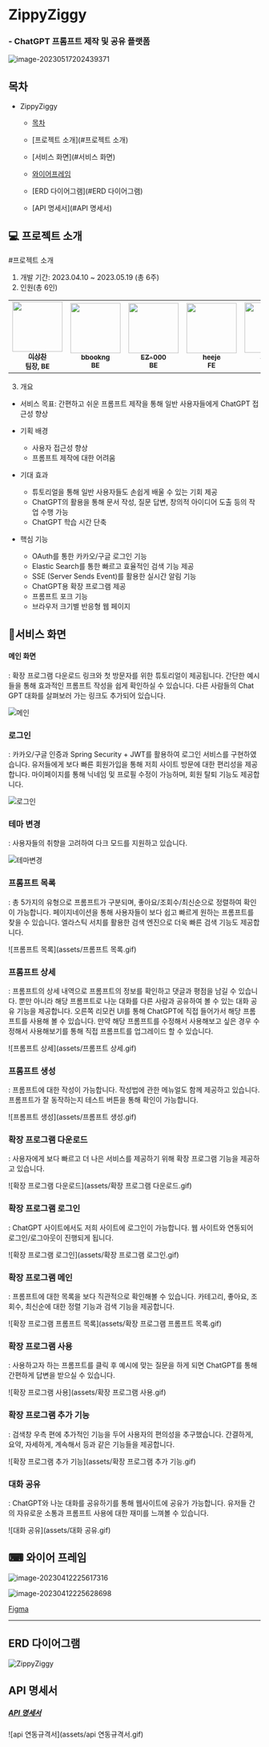# ZippyZiggy

### - ChatGPT 프롬프트 제작 및 공유 플랫폼

![image-20230517202439371](assets/image-20230517202439371.png)



## 목차

- ZippyZiggy

  - [목차](#목차)
  - [프로젝트 소개](#프로젝트 소개)

  - [서비스 화면](#서비스 화면)
  - [와이어프레임](#와이어프레임)
  - [ERD 다이어그램](#ERD 다이어그램)

  - [API 명세서](#API 명세서)

    

## 💻 프로젝트 소개

#프로젝트 소개

1. 개발 기간: 2023.04.10 ~ 2023.05.19 (총 6주)
2. 인원(총 6인)

<table>
  <tr>
   <td align="center"><a href="https://github.com/dltkdcks456"><img src="https://avatars.githubusercontent.com/u/109336772?v=4" width="100px;" alt=""/>
   <br/><sub><b>이상찬</b></sub><br></a>
    <sub><b>팀장, BE</b><br></sub></td>
   <td align="center"><a href="https://github.com/bbookng"><img src="https://avatars.githubusercontent.com/u/109321163?v=4" width="100px;" alt=""/>
   <br /><sub><b>bbookng</b><br></sub></a>
   <sub><b>BE</b><br></sub></td>
   <td align="center"><a href="https://github.com/EZ-000"><img src="https://avatars.githubusercontent.com/u/85544352?v=4" width="100px;" alt=""/>
   <br /><sub><b>EZ-000</b><br></sub></a>
    <sub><b>BE</b><br></sub></td>
   <td align="center"><a href="https://github.com/heisje"><img src="https://avatars.githubusercontent.com/u/109322450?v=4" width="100px;" alt=""/>
   <br /><sub><b>heeje</b><br></sub></a>
   <sub><b>FE</b><br></sub></td>
   <td align="center"><a href="https://github.com/ChangJuneKim"><img src="https://avatars.githubusercontent.com/u/77381154?v=4" width="100px;" alt=""/>
   <br /><sub><b>김창준</b><br></sub></a>
       <sub><b>FE</b><br></sub></td>
   <td align="center"><a href="https://github.com/Choihyoungkyu"><img src="https://avatars.githubusercontent.com/u/109322428?v=4" width="100px;" alt=""/>
   <br /><sub><b>ChoiHyoungKyu</b><br></sub></a>
      <sub><b>FE</b><br></sub></td>
  </tr>
</table>

3. 개요

-  서비스 목표: 간편하고 쉬운 프롬프트 제작을 통해 일반 사용자들에게 ChatGPT 접근성 향상
- 기획 배경
  - 사용자 접근성 향상
  - 프롬프트 제작에 대한 어려움
- 기대 효과
  - 튜토리얼을 통해 일반 사용자들도 손쉽게 배울 수 있는 기회 제공
  - ChatGPT의 활용을 통해 문서 작성, 질문 답변, 창의적 아이디어 도출 등의 작업 수행 가능
  - ChatGPT 학습 시간 단축

- 핵심 기능
  - OAuth를 통한 카카오/구글 로그인 기능
  - Elastic Search를 통한 빠르고 효율적인 검색 기능 제공
  - SSE (Server Sends Event)를 활용한 실시간 알림 기능
  - ChatGPT용 확장 프로그램 제공
  - 프롬프트 포크 기능
  - 브라우저 크기별 반응형 웹 페이지



## 📌서비스 화면

#### 메인 화면

: 확장 프로그램 다운로드 링크와 첫 방문자를 위한 튜토리얼이 제공됩니다. 간단한 예시들을 통해 효과적인 프롬프트 작성을 쉽게 확인하실 수 있습니다. 다른 사람들의 Chat GPT 대화를 살펴보러 가는 링크도 추가되어 있습니다.

![메인](assets/메인.gif)



### 로그인

: 카카오/구글 인증과 Spring Security + JWT를 활용하여 로그인 서비스를 구현하였습니다. 유저들에게 보다 빠른 회원가입을 통해 저희 사이트 방문에 대한 편리성을 제공합니다. 마이페이지를 통해 닉네임 및 프로필 수정이 가능하며, 회원 탈퇴 기능도 제공합니다.

![로그인](assets/로그인.gif)



### 테마 변경

: 사용자들의 취향을 고려하여 다크 모드를 지원하고 있습니다.

![테마변경](assets/테마변경.gif)



### 프롬프트 목록

: 총 5가지의 유형으로 프롬프트가 구분되며, 좋아요/조회수/최신순으로 정렬하여 확인이 가능합니다. 페이지네이션을 통해 사용자들이 보다 쉽고 빠르게 원하는 프롬프트를 찾을 수 있습니다. 엘라스틱 서치를 활용한 검색 엔진으로 더욱 빠른 검색 기능도 제공합니다.

![프롬프트 목록](assets/프롬프트 목록.gif)



### 프롬프트 상세

: 프롬프트의 상세 내역으로 프롬프트의 정보를 확인하고 댓글과 평점을 남길 수 있습니다. 뿐만 아니라 해당 프롬프트로 나눈 대화를 다른 사람과 공유하여 볼 수 있는 대화 공유 기능을 제공합니다. 오른쪽 리모컨 UI를 통해 ChatGPT에 직접 들어가서 해당 프롬프트를 사용해 볼 수 있습니다. 만약 해당 프롬프트를 수정해서 사용해보고 싶은 경우 수정해서 사용해보기를 통해 직접 프롬프트를 업그레이드 할 수 있습니다. 

![프롬프트 상세](assets/프롬프트 상세.gif)



### 프롬프트 생성

: 프롬프트에 대한 작성이 가능합니다. 작성법에 관한 메뉴얼도 함께 제공하고 있습니다. 프롬프트가 잘 동작하는지 테스트 버튼을 통해 확인이 가능합니다.

![프롬프트 생성](assets/프롬프트 생성.gif)



### 확장 프로그램 다운로드

: 사용자에게 보다 빠르고 더 나은 서비스를 제공하기 위해 확장 프로그램 기능을 제공하고 있습니다.

![확장 프로그램 다운로드](assets/확장 프로그램 다운로드.gif)



### 확장 프로그램 로그인

: ChatGPT 사이트에서도 저희 사이트에 로그인이 가능합니다. 웹 사이트와 연동되어 로그인/로그아웃이 진행되게 됩니다.

![확장 프로그램 로그인](assets/확장 프로그램 로그인.gif)



### 확장 프로그램 메인

: 프롬프트에 대한 목록을 보다 직관적으로 확인해볼 수 있습니다. 카테고리, 좋아요, 조회수, 최신순에 대한 정렬 기능과 검색 기능을 제공합니다.

![확장 프로그램 프롬프트 목록](assets/확장 프로그램 프롬프트 목록.gif)



### 확장 프로그램 사용

: 사용하고자 하는 프롬프트를 클릭 후 예시에 맞는 질문을 하게 되면 ChatGPT를 통해 간편하게 답변을 받으실 수 있습니다.

![확장 프로그램 사용](assets/확장 프로그램 사용.gif)



### 확장 프로그램 추가 기능

: 검색창 우측 편에 추가적인 기능을 두어 사용자의 편의성을 추구했습니다. 간결하게, 요약, 자세하게, 계속해서 등과 같은 기능들을 제공합니다.

![확장 프로그램 추가 기능](assets/확장 프로그램 추가 기능.gif)



### 대화 공유

: ChatGPT와 나눈 대화를 공유하기를 통해 웹사이트에 공유가 가능합니다. 유저들 간의 자유로운 소통과 프롬프트 사용에 대한 재미를 느껴볼 수 있습니다.

![대화 공유](assets/대화 공유.gif)



## ⌨ 와이어 프레임

![image-20230412225617316](assets/image-20230412225617316.png)

![image-20230412225628698](assets/image-20230412225628698.png)

[Figma](https://www.figma.com/file/HduIr84qMUsibOfiwKlAOo/%EC%A7%80%ED%94%BC%EC%A7%80%EA%B8%B0?node-id=0-1)

---

## ERD 다이어그램

![ZippyZiggy](assets/ZippyZiggy.png)

## API 명세서

##### [API 명세서](https://www.notion.so/API-639a6aa5dfcb408eb116dd2f8991e32d?pvs=4)

![api 연동규격서](assets/api 연동규격서.gif)